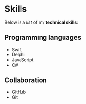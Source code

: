 # Skills

Below is a _list_ of my **technical skills**:

## Programming languages
- Swift
- Delphi
- JavaScript
- C#

## Collaboration
- GitHub
- Git
